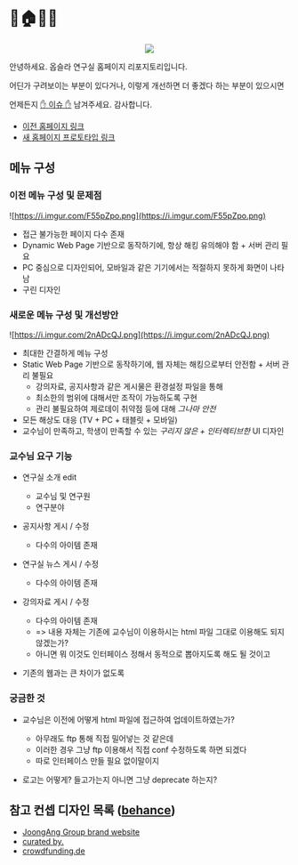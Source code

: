 # 🔬🏠💸🐁
<p align="center"><img src="https://i.imgur.com/g5lYddB.png"></p>

안녕하세요. 옵슬라 연구실 홈페이지 리포지토리입니다.

어딘가 구려보이는 부분이 있다거나, 이렇게 개선하면 더 좋겠다 하는 부분이 있으시면

언제든지 [✋ 이슈 ✋](https://github.com/Gumball12/oopsla-static-webpage/issues) 남겨주세요. 감사합니다.

* [이전 홈페이지 링크](http://oopsla.sch.ac.kr/main.jsp)
* [새 홈페이지 프로토타입 링크](https://tinyurl.com/vzry57t)

## 메뉴 구성
### 이전 메뉴 구성 및 문제점
![https://i.imgur.com/F55pZpo.png](https://i.imgur.com/F55pZpo.png)

* 접근 불가능한 페이지 다수 존재
* Dynamic Web Page 기반으로 동작하기에, 항상 해킹 유의해야 함 + 서버 관리 필요
* PC 중심으로 디자인되어, 모바일과 같은 기기에서는 적절하지 못하게 화면이 나타남
* 구린 디자인

### 새로운 메뉴 구성 및 개선방안
![https://i.imgur.com/2nADcQJ.png](https://i.imgur.com/2nADcQJ.png)

* 최대한 간결하게 메뉴 구성
* Static Web Page 기반으로 동작하기에, 웹 자체는 해킹으로부터 안전함 + 서버 관리 불필요
    * 강의자료, 공지사항과 같은 게시물은  환경설정 파일을 통해
    * 최소한의 범위에 대해서만 조작이 가능하도록 구현
    * 관리 불필요하여 제로데이 취약점 등에 대해 _그나마 안전_
* 모든 해상도 대응 (TV + PC + 태블릿 + 모바일)
* 교수님이 만족하고, 학생이 만족할 수 있는 _구리지 않은 + 인터렉티브한_ UI 디자인

### 교수님 요구 기능
* 연구실 소개 edit
  * 교수님 및 연구원
  * 연구분야

* 공지사항 게시 / 수정
  * 다수의 아이템 존재

* 연구실 뉴스 게시 / 수정
  * 다수의 아이템 존재

* 강의자료 게시 / 수정
  * 다수의 아이템 존재
  * =&gt; 내용 자체는 기존에 교수님이 이용하시는 html 파일 그대로 이용해도 되지 않겠는가?
  * 아니면 뭐 이것도 인터페이스 정해서 동적으로 뽑아지도록 해도 될 것이고

* 기존의 웹과는 큰 차이가 없도록

### 궁금한 것
* 교수님은 이전에 어떻게 html 파일에 접근하여 업데이트하였는가?
  * 아무래도 ftp 통해 직접 밀어넣는 것 같은데
  * 이러한 경우 그냥 ftp 이용해서 직접 conf 수정하도록 하면 되겠다
  * 따로 인터페이스 만들 필요 없이말이지

* 로고는 어떻게? 들고가는지 아니면 그냥 deprecate 하는지?

## 참고 컨셉 디자인 목록 ([behance](https://www.behance.net/))
* [JoongAng Group brand website](https://www.behance.net/gallery/86662029/JoongAng-Group-brand-website)
* [curated by.](https://www.behance.net/gallery/86011477/curated-by)
* [crowdfunding.de](https://www.behance.net/gallery/88413127/crowdfundingde)
